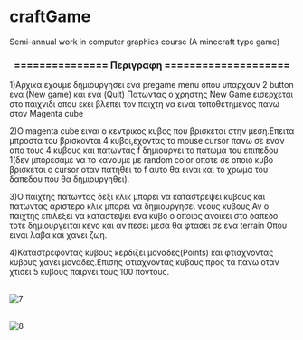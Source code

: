 # craftGame 
Semi-annual work in computer graphics course (A minecraft type game)

<h3 align="center"> =============== Περιγραφη ==================== </h3>

1)Αρχικα εχουμε δημιουργησει ενα pregame menu οπου υπαρχουν 2 button ενα (New game) και ενα (Quit)
  Πατωντας ο χρηστης New Game εισερχεται στο παιχνιδι οπου εκει βλεπει τον παιχτη να ειναι τοποθετημενος πανω στον Magenta cube 

2)O magenta cube ειναι ο κεντρικος κυβος που βρισκεται στην μεση.Επειτα μπροστα του βρισκονται 4 κυβοι,εχοντας το mouse cursor πανω σε εναν απο τους 4 κυβους και πατωντας f δημιουργει το πατωμα του επιπεδου 1(δεν μπορεσαμε να το κανουμε με random color οποτε σε οποιο κυβο βρισκεται 
ο cursor οταν πατηθει το f αυτο θα ειναι και το χρωμα του δαπεδου που θα δημιουργηθει).

3)Ο παιχτης πατωντας δεξι κλικ μπορει να καταστρεψει κυβους και πατωντας αριστερο κλικ μπορει να δημιουργησει νεους κυβους.Αν ο παιχτης επιλεξει
  να καταστεψει ενα κυβο ο οποιος ανοικει στο δαπεδο τοτε δημιουργειται κενο και αν πεσει μεσα θα φτασει σε ενα terrain Οπου ειναι λαβα και χανει ζωη.

4)Καταστρεφοντας κυβους κερδιζει μοναδες(Points) και φτιαχνοντας κυβους χανει μοναδες.Επισης φτιαχνοντας κυβους προς τα πανω οταν χτισει 5 κυβους 
  παιρνει τους 100 ποντους.
  
 <br>![7](https://user-images.githubusercontent.com/74098652/114326760-f247c700-9b3e-11eb-8c76-069045343599.png)



<br>![8](https://user-images.githubusercontent.com/74098652/114326711-bb71b100-9b3e-11eb-9d27-ad5eae8cf323.png)



